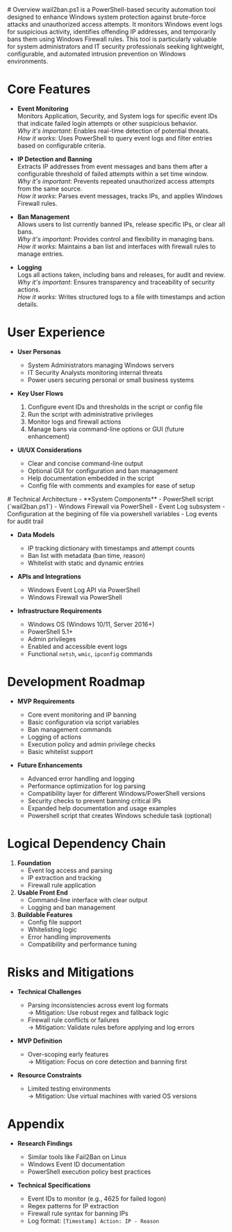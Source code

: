 <context>
# Overview  
wail2ban.ps1 is a PowerShell-based security automation tool designed to enhance Windows system protection against brute-force attacks and unauthorized access attempts. It monitors Windows event logs for suspicious activity, identifies offending IP addresses, and temporarily bans them using Windows Firewall rules. This tool is particularly valuable for system administrators and IT security professionals seeking lightweight, configurable, and automated intrusion prevention on Windows environments.

# Core Features  
- **Event Monitoring**  
  Monitors Application, Security, and System logs for specific event IDs that indicate failed login attempts or other suspicious behavior.  
  _Why it's important_: Enables real-time detection of potential threats.  
  _How it works_: Uses PowerShell to query event logs and filter entries based on configurable criteria.

- **IP Detection and Banning**  
  Extracts IP addresses from event messages and bans them after a configurable threshold of failed attempts within a set time window.  
  _Why it's important_: Prevents repeated unauthorized access attempts from the same source.  
  _How it works_: Parses event messages, tracks IPs, and applies Windows Firewall rules.

- **Ban Management**  
  Allows users to list currently banned IPs, release specific IPs, or clear all bans.  
  _Why it's important_: Provides control and flexibility in managing bans.  
  _How it works_: Maintains a ban list and interfaces with firewall rules to manage entries.

- **Logging**  
  Logs all actions taken, including bans and releases, for audit and review.  
  _Why it's important_: Ensures transparency and traceability of security actions.  
  _How it works_: Writes structured logs to a file with timestamps and action details.

# User Experience  
- **User Personas**  
  - System Administrators managing Windows servers  
  - IT Security Analysts monitoring internal threats  
  - Power users securing personal or small business systems

- **Key User Flows**  
  1. Configure event IDs and thresholds in the script or config file  
  2. Run the script with administrative privileges  
  3. Monitor logs and firewall actions  
  4. Manage bans via command-line options or GUI (future enhancement)

- **UI/UX Considerations**  
  - Clear and concise command-line output  
  - Optional GUI for configuration and ban management  
  - Help documentation embedded in the script  
  - Config file with comments and examples for ease of setup
</context>

<PRD>
# Technical Architecture  
- **System Components**  
  - PowerShell script (`wail2ban.ps1`)  
  - Windows Firewall via PowerShell  
  - Event Log subsystem  
  - Configuration at the begining of file via powershell variables
  - Log events for audit trail

- **Data Models**  
  - IP tracking dictionary with timestamps and attempt counts  
  - Ban list with metadata (ban time, reason)  
  - Whitelist with static and dynamic entries

- **APIs and Integrations**  
  - Windows Event Log API via PowerShell  
  - Windows Firewall via PowerShell  

- **Infrastructure Requirements**  
  - Windows OS (Windows 10/11, Server 2016+)  
  - PowerShell 5.1+  
  - Admin privileges  
  - Enabled and accessible event logs  
  - Functional `netsh`, `wmic`, `ipconfig` commands

# Development Roadmap  
- **MVP Requirements**  
  - Core event monitoring and IP banning  
  - Basic configuration via script variables  
  - Ban management commands  
  - Logging of actions  
  - Execution policy and admin privilege checks  
  - Basic whitelist support

- **Future Enhancements**  
  - Advanced error handling and logging  
  - Performance optimization for log parsing  
  - Compatibility layer for different Windows/PowerShell versions  
  - Security checks to prevent banning critical IPs  
  - Expanded help documentation and usage examples
  - Powershell script that creates Windows schedule task (optional)

# Logical Dependency Chain  
1. **Foundation**  
   - Event log access and parsing  
   - IP extraction and tracking  
   - Firewall rule application  
2. **Usable Front End**  
   - Command-line interface with clear output  
   - Logging and ban management  
3. **Buildable Features**  
   - Config file support  
   - Whitelisting logic  
   - Error handling improvements  
   - Compatibility and performance tuning

# Risks and Mitigations  
- **Technical Challenges**  
  - Parsing inconsistencies across event log formats  
    → Mitigation: Use robust regex and fallback logic  
  - Firewall rule conflicts or failures  
    → Mitigation: Validate rules before applying and log errors

- **MVP Definition**  
  - Over-scoping early features  
    → Mitigation: Focus on core detection and banning first

- **Resource Constraints**  
  - Limited testing environments  
    → Mitigation: Use virtual machines with varied OS versions

# Appendix  
- **Research Findings**  
  - Similar tools like Fail2Ban on Linux  
  - Windows Event ID documentation  
  - PowerShell execution policy best practices

- **Technical Specifications**  
  - Event IDs to monitor (e.g., 4625 for failed logon)  
  - Regex patterns for IP extraction  
  - Firewall rule syntax for banning IPs  
  - Log format: `[Timestamp] Action: IP - Reason`
</PRD>
